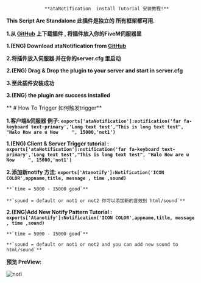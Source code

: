 				  
				  **ataNotification  install Tutorial 安装教程!**
**This Script Are Standalone 此插件是独立的 所有框架都可用.**

**1.从 [GitHub](https://github.com/YishengCheww/ataNotification) 上下载插件 , 将插件放入你的FiveM伺服器里**

**1.(ENG) Download ataNotification from [GitHub](https://github.com/YishengCheww/ataNotification)**

**2.将插件放入伺服器 并在你的server.cfg 里启动**

**2.(ENG) Drag & Drop the plugin to your server and start in server.cfg**

**3.至此插件安装成功**

**3.(ENG) the plugin are success installed**

**                                                        # How To Trigger 如何触发trigger**

**1.客户端&伺服器 例子:  `exports['ataNotification']:notification('far fa-keyboard text-primary','Long text test',"This is long text test", "Halo How are u Now		", 15000,'not1') `**

**1.(ENG) Client & Server Trigger tutorial : `exports['ataNotification']:notification('far fa-keyboard text-primary','Long text test',"This is long text test", "Halo How are u Now		", 15000,'not1') `**

**2.添加新notify 方法: 	`exports['Atanotify']:Notification('ICON COLOR',appname,title, message , time ,sound)`**

	**`time = 5000 - 15000 good`**

	**`sound = default or not1 or not2 你可以添加新的音效到 html/sound`**

**2.(ENG)Add New Notify Pattern Tutorial : 	`exports['Atanotify']:Notification('ICON COLOR',appname,title, message , time ,sound)`**

	**`time = 5000 - 15000 good`**

	**`sound = default or not1 or not2 and you can add new sound to html/sound`**

**预览 PreView:**





![noti](https://user-images.githubusercontent.com/64354150/151497033-51ee0260-fd70-4f8a-9cb3-da96cee7f90f.png)
